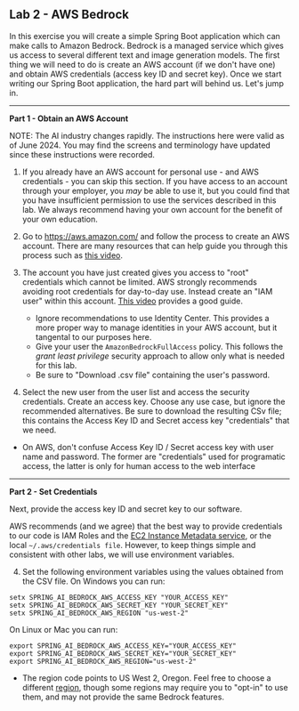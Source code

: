 ## Lab 2 - AWS Bedrock

In this exercise you will create a simple Spring Boot application which can make calls to Amazon Bedrock.  Bedrock is a managed service which gives us access to several different text and image generation models.  The first thing we will need to do is create an AWS account (if we don't have one) and obtain AWS credentials (access key ID and secret key).  Once we start writing our Spring Boot application, the hard part will behind us.  Let's jump in.

---
**Part 1 - Obtain an AWS Account**

NOTE:  The AI industry changes rapidly.  The instructions here were valid as of June 2024.  You may find the screens and terminology have updated since these instructions were recorded.

1. If you already have an AWS account for personal use - and AWS credentials - you can skip this section.  If you have access to an account through your employer, you _may_ be able to use it, but you could find that you have insufficient permission to use the services described in this lab.  We always recommend having your own account for the benefit of your own education.

1. Go to https://aws.amazon.com/ and follow the process to create an AWS account.  There are many resources that can help guide you through this process such as [this video](https://www.youtube.com/watch?v=xi-JDeceLeI).


1. The account you have just created gives you access to "root" credentials which cannot be limited.  AWS strongly recommends avoiding root credentials for day-to-day use.  Instead create an "IAM user" within this account.  [This video](https://www.youtube.com/watch?v=ubrE4xq9_9c) provides a good guide.   
    - Ignore recommendations to use Identity Center.  This provides a more proper way to manage identities in your AWS account, but it tangental to our purposes here.
    - Give your user the `AmazonBedrockFullAccess` policy.  This follows the _grant least privilege_ security approach to allow only what is needed for this lab.
    - Be sure to "Download .csv file" containing the user's password.
4. Select the new user from the user list and access the security credentials.  Create an access key.  Choose any use case, but ignore the recommended alternatives.  Be sure to download the resulting CSv file; this contains the Access Key ID and Secret access key "credentials" that we need.
- On AWS, don't confuse Access Key ID / Secret access key with user name and password.  The former are "credentials" used for programatic access, the latter is only for human access to the web interface    

---
**Part 2 - Set Credentials**

Next, provide the access key ID and secret key to our software.  

AWS recommends (and we agree) that the best way to provide credentials to our code is IAM Roles and the [EC2 Instance Metadata service](https://docs.aws.amazon.com/AWSEC2/latest/UserGuide/configuring-instance-metadata-service.html), or the local `~/.aws/credentials file`.  However, to keep things simple and consistent with other labs, we will use environment variables.

4. Set the following environment variables using the values obtained from the CSV file.  On Windows you can run: 
```
setx SPRING_AI_BEDROCK_AWS_ACCESS_KEY "YOUR_ACCESS_KEY"
setx SPRING_AI_BEDROCK_AWS_SECRET_KEY "YOUR_SECRET_KEY"
setx SPRING_AI_BEDROCK_AWS_REGION "us-west-2"
```
On Linux or Mac you can run:
```
export SPRING_AI_BEDROCK_AWS_ACCESS_KEY="YOUR_ACCESS_KEY"
export SPRING_AI_BEDROCK_AWS_SECRET_KEY="YOUR_SECRET_KEY"
export SPRING_AI_BEDROCK_AWS_REGION="us-west-2"
```
- The region code points to US West 2, Oregon.  Feel free to choose a different [region](https://docs.aws.amazon.com/AWSEC2/latest/UserGuide/using-regions-availability-zones.html#concepts-regions), though some regions may require you to "opt-in" to use them, and may not provide the same Bedrock features.

